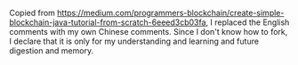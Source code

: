 Copied from https://medium.com/programmers-blockchain/create-simple-blockchain-java-tutorial-from-scratch-6eeed3cb03fa, I replaced the English comments with my own Chinese comments. Since I don't know how to fork, I declare that it is only for my understanding and learning and future digestion and memory.

